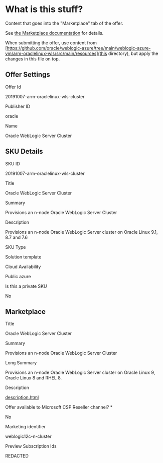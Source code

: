 <!--
Copyright (c) 2021, Oracle and/or its affiliates.
Licensed under the Universal Permissive License v 1.0 as shown at https://oss.oracle.com/licenses/upl.
-->

# What is this stuff?

Content that goes into the "Marketplace" tab of the offer.

See [the Marketplace documentation](https://docs.microsoft.com/en-us/azure/marketplace/cloud-partner-portal/virtual-machine/cpp-marketplace-tab) for details.

When submitting the offer, use content from [https://github.com/oracle/weblogic-azure/tree/main/weblogic-azure-vm/arm-oraclelinux-wls/src/main/resources](this directory), but apply the changes in this file on top.

## Offer Settings

Offer Id

20191007-arm-oraclelinux-wls-cluster

Publisher ID

oracle

Name 

Oracle WebLogic Server Cluster

## SKU Details

SKU ID

20191007-arm-oraclelinux-wls-cluster

Title

Oracle WebLogic Server Cluster

Summary

Provisions an n-node Oracle WebLogic Server Cluster

Description

Provisions an n-node Oracle WebLogic Server cluster on Oracle Linux 9.1, 8.7 and 7.6

SKU Type

Solution template

Cloud Availability

Public azure

Is this a private SKU

No

## Marketplace

Title

Oracle WebLogic Server Cluster

Summary

Provisions an n-node Oracle WebLogic Server Cluster

Long Summary

Provisions an n-node Oracle WebLogic Server cluster on Oracle Linux 9, Oracle Linux 8 and RHEL 8.

Description

[description.html](https://raw.githubusercontent.com/oracle/weblogic-azure/main/weblogic-azure-vm/arm-oraclelinux-wls/src/main/resources/description.html)

Offer available to Microsoft CSP Reseller channel? *

No

Marketing identifier 

weblogic12c-n-cluster

Preview Subscription Ids

REDACTED
